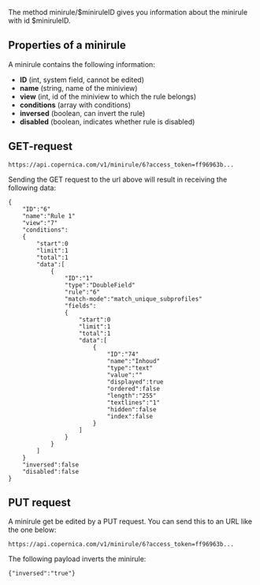 The method minirule/\$miniruleID gives you information about the
minirule with id \$miniruleID.

Properties of a minirule
------------------------

A minirule contains the following information:

-   **ID** (int, system field, cannot be edited)
-   **name** (string, name of the miniview)
-   **view** (int, id of the miniview to which the rule belongs)
-   **conditions** (array with conditions)
-   **inversed** (boolean, can invert the rule)
-   **disabled** (boolean, indicates whether rule is disabled)

GET-request
-----------

```
https://api.copernica.com/v1/minirule/6?access_token=ff96963b...
```

Sending the GET request to the url above will result in receiving the
following data:

```
{
    "ID":"6"
    "name":"Rule 1"
    "view":"7"
    "conditions":
    {
        "start":0
        "limit":1
        "total":1
        "data":[
            {
                "ID":"1"
                "type":"DoubleField"
                "rule":"6"
                "match-mode":"match_unique_subprofiles"
                "fields":
                {
                    "start":0
                    "limit":1
                    "total":1
                    "data":[
                        {
                            "ID":"74"
                            "name":"Inhoud"
                            "type":"text"
                            "value":""
                            "displayed":true
                            "ordered":false
                            "length":"255"
                            "textlines":"1"
                            "hidden":false
                            "index":false
                        }
                    ]
                }
            }
        ]
    }
    "inversed":false
    "disabled":false
}
```

PUT request
-----------

A minirule get be edited by a PUT request. You can send this to an URL
like the one below:

```
https://api.copernica.com/v1/minirule/6?access_token=ff96963b...
```

The following payload inverts the minirule:

```
{"inversed":"true"}
```

